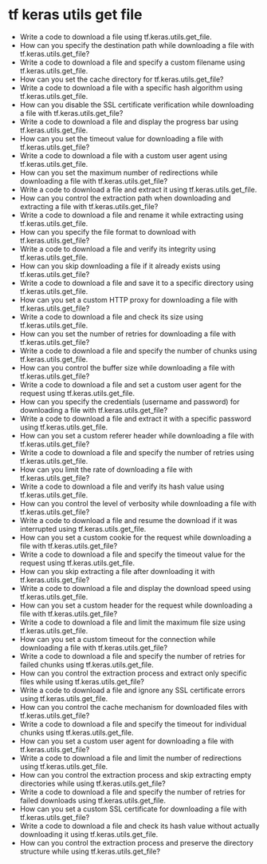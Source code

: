 # tf keras utils get file

- Write a code to download a file using tf.keras.utils.get_file.
- How can you specify the destination path while downloading a file with tf.keras.utils.get_file?
- Write a code to download a file and specify a custom filename using tf.keras.utils.get_file.
- How can you set the cache directory for tf.keras.utils.get_file?
- Write a code to download a file with a specific hash algorithm using tf.keras.utils.get_file.
- How can you disable the SSL certificate verification while downloading a file with tf.keras.utils.get_file?
- Write a code to download a file and display the progress bar using tf.keras.utils.get_file.
- How can you set the timeout value for downloading a file with tf.keras.utils.get_file?
- Write a code to download a file with a custom user agent using tf.keras.utils.get_file.
- How can you set the maximum number of redirections while downloading a file with tf.keras.utils.get_file?
- Write a code to download a file and extract it using tf.keras.utils.get_file.
- How can you control the extraction path when downloading and extracting a file with tf.keras.utils.get_file?
- Write a code to download a file and rename it while extracting using tf.keras.utils.get_file.
- How can you specify the file format to download with tf.keras.utils.get_file?
- Write a code to download a file and verify its integrity using tf.keras.utils.get_file.
- How can you skip downloading a file if it already exists using tf.keras.utils.get_file?
- Write a code to download a file and save it to a specific directory using tf.keras.utils.get_file.
- How can you set a custom HTTP proxy for downloading a file with tf.keras.utils.get_file?
- Write a code to download a file and check its size using tf.keras.utils.get_file.
- How can you set the number of retries for downloading a file with tf.keras.utils.get_file?
- Write a code to download a file and specify the number of chunks using tf.keras.utils.get_file.
- How can you control the buffer size while downloading a file with tf.keras.utils.get_file?
- Write a code to download a file and set a custom user agent for the request using tf.keras.utils.get_file.
- How can you specify the credentials (username and password) for downloading a file with tf.keras.utils.get_file?
- Write a code to download a file and extract it with a specific password using tf.keras.utils.get_file.
- How can you set a custom referer header while downloading a file with tf.keras.utils.get_file?
- Write a code to download a file and specify the number of retries using tf.keras.utils.get_file.
- How can you limit the rate of downloading a file with tf.keras.utils.get_file?
- Write a code to download a file and verify its hash value using tf.keras.utils.get_file.
- How can you control the level of verbosity while downloading a file with tf.keras.utils.get_file?
- Write a code to download a file and resume the download if it was interrupted using tf.keras.utils.get_file.
- How can you set a custom cookie for the request while downloading a file with tf.keras.utils.get_file?
- Write a code to download a file and specify the timeout value for the request using tf.keras.utils.get_file.
- How can you skip extracting a file after downloading it with tf.keras.utils.get_file?
- Write a code to download a file and display the download speed using tf.keras.utils.get_file.
- How can you set a custom header for the request while downloading a file with tf.keras.utils.get_file?
- Write a code to download a file and limit the maximum file size using tf.keras.utils.get_file.
- How can you set a custom timeout for the connection while downloading a file with tf.keras.utils.get_file?
- Write a code to download a file and specify the number of retries for failed chunks using tf.keras.utils.get_file.
- How can you control the extraction process and extract only specific files while using tf.keras.utils.get_file?
- Write a code to download a file and ignore any SSL certificate errors using tf.keras.utils.get_file.
- How can you control the cache mechanism for downloaded files with tf.keras.utils.get_file?
- Write a code to download a file and specify the timeout for individual chunks using tf.keras.utils.get_file.
- How can you set a custom user agent for downloading a file with tf.keras.utils.get_file?
- Write a code to download a file and limit the number of redirections using tf.keras.utils.get_file.
- How can you control the extraction process and skip extracting empty directories while using tf.keras.utils.get_file?
- Write a code to download a file and specify the number of retries for failed downloads using tf.keras.utils.get_file.
- How can you set a custom SSL certificate for downloading a file with tf.keras.utils.get_file?
- Write a code to download a file and check its hash value without actually downloading it using tf.keras.utils.get_file.
- How can you control the extraction process and preserve the directory structure while using tf.keras.utils.get_file?